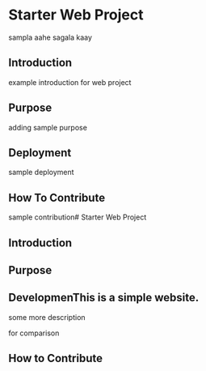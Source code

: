 # Starter Web Project

sampla aahe sagala kaay

## Introduction

example introduction for web project

## Purpose

adding sample purpose

## Deployment

sample deployment

## How To Contribute

sample contribution# Starter Web Project
## Introduction
## Purpose
## DevelopmenThis is a simple website.
some more description

for comparison
## How to Contribute
